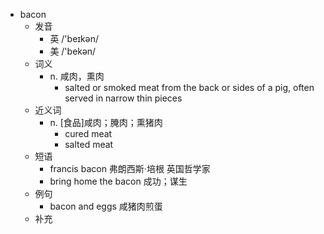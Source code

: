 - bacon
  - 发音
    - 英 /'beɪkən/
    - 美 /'bekən/
  - 词义
    - n. 咸肉，熏肉
      - salted or smoked meat from the back or sides of a pig, often served in narrow thin pieces
  - 近义词
    - n. [食品]咸肉；腌肉；熏猪肉
      - cured meat
      - salted meat
  - 短语
    - francis bacon 弗朗西斯·培根 英国哲学家
    - bring home the bacon 成功；谋生
  - 例句
    - bacon and eggs 咸猪肉煎蛋
  - 补充